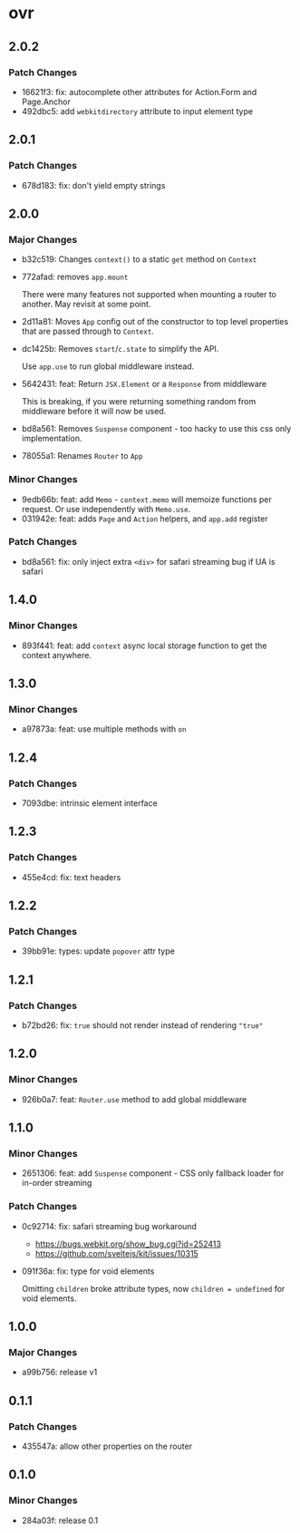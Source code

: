 # ovr

## 2.0.2

### Patch Changes

- 16621f3: fix: autocomplete other attributes for Action.Form and Page.Anchor
- 492dbc5: add `webkitdirectory` attribute to input element type

## 2.0.1

### Patch Changes

- 678d183: fix: don't yield empty strings

## 2.0.0

### Major Changes

- b32c519: Changes `context()` to a static `get` method on `Context`
- 772afad: removes `app.mount`

  There were many features not supported when mounting a router to another. May revisit at some point.

- 2d11a81: Moves `App` config out of the constructor to top level properties that are passed through to `Context`.
- dc1425b: Removes `start`/`c.state` to simplify the API.

  Use `app.use` to run global middleware instead.

- 5642431: feat: Return `JSX.Element` or a `Response` from middleware

  This is breaking, if you were returning something random from middleware before it will now be used.

- bd8a561: Removes `Suspense` component - too hacky to use this css only implementation.
- 78055a1: Renames `Router` to `App`

### Minor Changes

- 9edb66b: feat: add `Memo` - `context.memo` will memoize functions per request. Or use independently with `Memo.use`.
- 031942e: feat: adds `Page` and `Action` helpers, and `app.add` register

### Patch Changes

- bd8a561: fix: only inject extra `<div>` for safari streaming bug if UA is safari

## 1.4.0

### Minor Changes

- 893f441: feat: add `context` async local storage function to get the context anywhere.

## 1.3.0

### Minor Changes

- a97873a: feat: use multiple methods with `on`

## 1.2.4

### Patch Changes

- 7093dbe: intrinsic element interface

## 1.2.3

### Patch Changes

- 455e4cd: fix: text headers

## 1.2.2

### Patch Changes

- 39bb91e: types: update `popover` attr type

## 1.2.1

### Patch Changes

- b72bd26: fix: `true` should not render instead of rendering `"true"`

## 1.2.0

### Minor Changes

- 926b0a7: feat: `Router.use` method to add global middleware

## 1.1.0

### Minor Changes

- 2651306: feat: add `Suspense` component - CSS only fallback loader for in-order streaming

### Patch Changes

- 0c92714: fix: safari streaming bug workaround

  - https://bugs.webkit.org/show_bug.cgi?id=252413
  - https://github.com/sveltejs/kit/issues/10315

- 091f36a: fix: type for void elements

  Omitting `children` broke attribute types, now `children = undefined` for void elements.

## 1.0.0

### Major Changes

- a99b756: release v1

## 0.1.1

### Patch Changes

- 435547a: allow other properties on the router

## 0.1.0

### Minor Changes

- 284a03f: release 0.1
